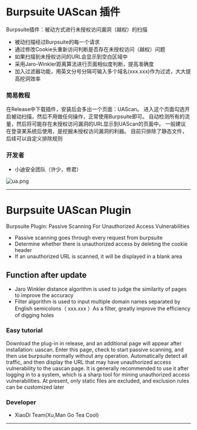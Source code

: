 # Burpsuite UAScan 插件
Burpsuite插件：被动方式进行未授权访问漏洞（越权）的扫描
+ 被动扫描经过Burpsuite的每一个请求
+ 通过修改Cookie头重新访问判断是否存在未授权访问（越权）问题
+ 如果扫描到未授权访问的URL会显示到空白区域中
+ 采用Jaro-Winkler距离算法进行页面相似度判断，提高准确度
+ 加入过滤器功能，用英文分号分隔可输入多个域名(xxx.xxx)作为过滤，大大提高挖洞效率
### 简易教程
在Release中下载插件，安装后会多出一个页面：UAScan。
进入这个页面勾选开启被动扫描，然后不用做任何操作，正常使用Burpsuite即可。
自动检测所有的流量，然后将可能存在未授权访问漏洞的URL显示到UAScan的页面中。
一般建议在登录某系统后使用，是挖掘未授权访问漏洞的利器。
目前只排除了静态文件，后续可以自定义排除规则
### 开发者
- 小迪安全团队（许少，修君）

![ua.png](https://xuyiqing-1257927651.cos.ap-beijing.myqcloud.com/burpsuite/ua.png)
****
# Burpsuite UAScan Plugin
Burpsuite Plugin: Passive Scanning For Unauthorized Access Vulnerabilities
+ Passive scanning goes through every request from burpsuite
+ Determine whether there is unauthorized access by deleting the cookie header
+ If an unauthorized URL is scanned, it will be displayed in a blank area
## Function after update
- Jaro Winkler distance algorithm is used to judge the similarity of pages to improve the accuracy
- Filter algorithm is used to input multiple domain names separated by English semicolons（ xxx.xxx ）As a filter, greatly improve the efficiency of digging holes
### Easy tutorial
Download the plug-in in release, and an additional page will appear after installation: uascan.
Enter this page, check to start passive scanning, and then use burpsuite normally without any operation.
Automatically detect all traffic, and then display the URL that may have unauthorized access vulnerability to the uascan page.
It is generally recommended to use it after logging in to a system, which is a sharp tool for mining unauthorized access vulnerabilities.
At present, only static files are excluded, and exclusion rules can be customized later
### Developer
- XiaoDi Team(Xu,Man Go Tea Cool)
****

